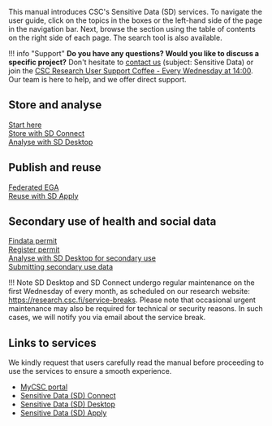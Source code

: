 
This manual introduces CSC's Sensitive Data (SD) services. To navigate the user guide, click on the topics in the boxes or the left-hand side of the page in the navigation bar. Next, browse the section using the table of contents on the right side of each page. The search tool is also available.

!!! info "Support"
    **Do you have any questions? Would you like to discuss a specific project?** Don't hesitate to [contact us](../../support/contact.md) (subject: Sensitive Data) or join the [CSC Research User Support Coffee - Every Wednesday at 14:00](https://ssl.eventilla.com/usersupportcoffee). Our team is here to help, and we offer direct support. 

<div class="quick-links-container">
  <div class="quick-links-topic">
    <span class="quick-links-title"><h2>Store and analyse</h2></span>
    <div class="quick-links-item">
      <a class="quick-link" target="_self" href="sd-access/">Start here</a>
    </div>
    <div class="quick-links-item">
      <a class="quick-link" target="_self" href="sd_connect/">Store with SD Connect</a>
    </div>
    <div class="quick-links-item">
      <a class="quick-link" target="_self" href="sd_desktop/">Analyse with SD Desktop</a>
    </div>
  </div>
  <div class="quick-links-topic">
    <span class="quick-links-title"><h2>Publish and reuse</h2></span>
    <div class="quick-links-item">
      <a class="quick-link" target="_self" href="federatedega/">Federated EGA</a>
    </div>
    <div class="quick-links-item">
      <a class="quick-link" target="_self" href="sd-apply/">Reuse with SD Apply</a>
    </div>
  </div>
   <div class="quick-links-topic">
    <span class="quick-links-title"><h2>Secondary use of health and social data</h2></span>
    <div class="quick-links-item">
      <a class="quick-link" target="_self" href="findata-permit/">Findata permit</a>
    </div>
    <div class="quick-links-item">
      <a class="quick-link" target="_self" href="single-register-permit/">Register permit</a>
    </div>
    <div class="quick-links-item">
      <a class="quick-link" target="_self" href="sd-desktop-audited/">Analyse with SD Desktop for secondary use</a>
    </div>
    <div class="quick-links-item">
      <a class="quick-link" target="_self" href="single-register-submission/">Submitting secondary use data</a>
    </div>
  </div>
</div>

!!! Note
    SD Desktop and SD Connect undergo regular maintenance on the first Wednesday of every month, as scheduled on our research website: https://research.csc.fi/service-breaks. Please note that occasional urgent maintenance may also be required for technical or security reasons. In such cases, we will notify you via email about the service break.

## Links to services

We kindly request that users carefully read the manual before proceeding to use the services to ensure a smooth experience. 

* [MyCSC portal](https://my.csc.fi/welcome)
* [Sensitive Data (SD) Connect](https://sd-connect.csc.fi/)
* [Sensitive Data (SD) Desktop](https://sd-desktop.csc.fi)
* [Sensitive Data (SD) Apply](https://sd-apply.csc.fi/)

